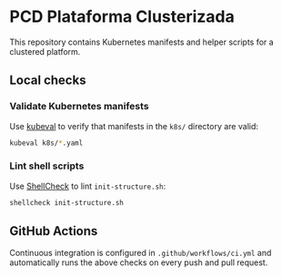 # PCD Plataforma Clusterizada

This repository contains Kubernetes manifests and helper scripts for a clustered platform.

## Local checks

### Validate Kubernetes manifests

Use [kubeval](https://github.com/instrumenta/kubeval) to verify that manifests in the `k8s/` directory are valid:

```bash
kubeval k8s/*.yaml
```

### Lint shell scripts

Use [ShellCheck](https://www.shellcheck.net/) to lint `init-structure.sh`:

```bash
shellcheck init-structure.sh
```

## GitHub Actions

Continuous integration is configured in `.github/workflows/ci.yml` and automatically runs the above checks on every push and pull request.
